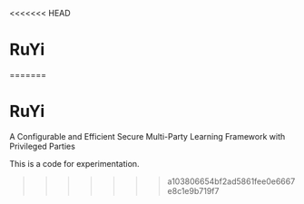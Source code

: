 <<<<<<< HEAD
# RuYi
=======
# RuYi
A Configurable and Efficient Secure Multi-Party Learning Framework with Privileged Parties

This is a code for experimentation.


>>>>>>> a103806654bf2ad5861fee0e6667e8c1e9b719f7
